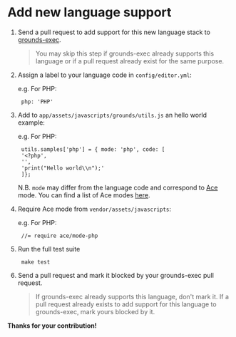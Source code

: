 # Add new language support

1. Send a pull request to add support for this new language stack to
[grounds-exec](https://github.com/grounds/grounds-exec).

    >You may skip this step if grounds-exec already supports this
    language or if a pull request already exist for the same
    purpose.

2. Assign a label to your language code in `config/editor.yml`:

    e.g. For PHP:

        php: 'PHP'

3. Add to `app/assets/javascripts/grounds/utils.js` an hello world
example:

    e.g. For PHP:

        utils.samples['php'] = { mode: 'php', code: [
        '<?php',
        '',
        'print("Hello world\\n");'
        ]};

    N.B. `mode` may differ from the language code and correspond to
    [Ace](http://ace.c9.io/) mode. You can find a list of Ace modes
    [here](https://github.com/ajaxorg/ace/tree/master/lib/ace/mode).

4. Require Ace mode from `vendor/assets/javascripts`:

    e.g. For PHP:

        //= require ace/mode-php

5. Run the full test suite

        make test

6. Send a pull request and mark it blocked by your grounds-exec pull
request.
    >If grounds-exec already supports this language, don't mark it.
    If a pull request already exists to add support for this language
    to grounds-exec, mark yours blocked by it.

**Thanks for your contribution!**
